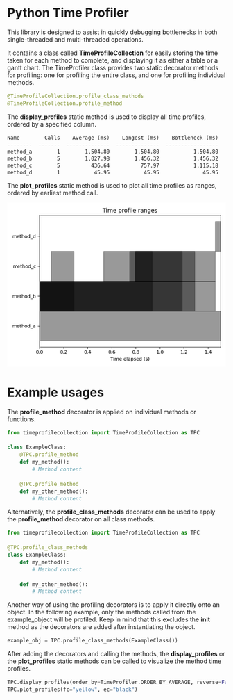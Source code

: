 # Python Time Profiler

This library is designed to assist in quickly debugging bottlenecks in both single-threaded and multi-threaded operations. 

It contains a class called **TimeProfileCollection** for easily storing the time taken for each method to complete, and displaying it as either a table or a gantt chart. The TimeProfiler class provides two static decorator methods for profiling: one for profiling the entire class, and one for profiling individual methods.

```python
@TimeProfileCollection.profile_class_methods
@TimeProfileCollection.profile_method
```

The **display_profiles** static method is used to display all time profiles, ordered by a specified column.

```
Name        Calls    Average (ms)    Longest (ms)    Bottleneck (ms)
--------  -------  --------------  --------------  -----------------
method_a        1        1,504.80        1,504.80           1,504.80
method_b        5        1,027.98        1,456.32           1,456.32
method_c        5          436.64          757.97           1,115.18
method_d        1           45.95           45.95              45.95
```

The **plot_profiles** static method is used to plot all time profiles as ranges, ordered by earliest method call.

![plot_profiles example figure](/assets/images/example_fig.png)

# Example usages

The **profile_method** decorator is applied on individual methods or functions.

```python
from timeprofilecollection import TimeProfileCollection as TPC
    
class ExampleClass:
    @TPC.profile_method
    def my_method():
        # Method content

    @TPC.profile_method
    def my_other_method():
        # Method content
```

Alternatively, the **profile_class_methods** decorator can be used to apply the **profile_method** decorator on all class methods.

```python
from timeprofilecollection import TimeProfileCollection as TPC

@TPC.profile_class_methods
class ExampleClass:
    def my_method():
        # Method content

    def my_other_method():
        # Method content
```

Another way of using the profiling decorators is to apply it directly onto an object. In the following example, only the methods called from the example_object will be profiled. Keep in mind that this excludes the **__init__** method as the decorators are added after instantiating the object.

```python
example_obj = TPC.profile_class_methods(ExampleClass())
```

After adding the decorators and calling the methods, the **display_profiles** or the **plot_profiles** static methods can be called to visualize the method time profiles.

```python
TPC.display_profiles(order_by=TimeProfiler.ORDER_BY_AVERAGE, reverse=False, full_name=True)
TPC.plot_profiles(fc="yellow", ec="black")
```